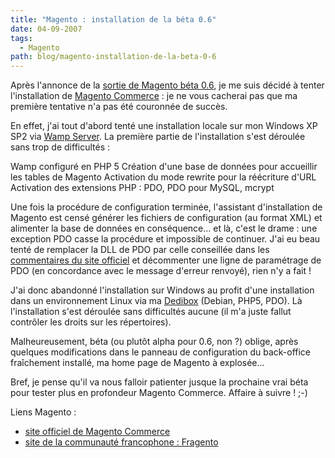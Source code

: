 ```yaml
---
title: "Magento : installation de la béta 0.6"
date: 04-09-2007
tags:
  - Magento
path: blog/magento-installation-de-la-beta-0-6
---
```

Après l'annonce de la [sortie de Magento béta 0.6](https://arnaudligny.fr/blog/magento-une-premiere-beta-telechargeable/), je me suis décidé à tenter l'installation de [Magento Commerce](http://www.magentocommerce.com/) : je ne vous cacherai pas que ma première tentative n'a pas été couronnée de succès.
<!-- excerpt -->
En effet, j'ai tout d'abord tenté une installation locale sur mon Windows XP SP2 via [Wamp Server](http://www.wampserver.com/). La première partie de l'installation s'est déroulée sans trop de difficultés :

Wamp configuré en PHP 5 Création d'une base de données pour accueillir les tables de Magento Activation du mode rewrite pour la réécriture d'URL Activation des extensions PHP : PDO, PDO pour MySQL, mcrypt

Une fois la procédure de configuration terminée, l'assistant d'installation de Magento est censé générer les fichiers de configuration (au format XML) et alimenter la base de données en conséquence... et là, c'est le drame : une exception PDO casse la procédure et impossible de continuer.
J'ai eu beau tenté de remplacer la DLL de PDO par celle conseillée dans les [commentaires du site officiel](http://www.magentocommerce.com/knowledge-base/entry/magento-installation-guide#comments) et décommenter une ligne de paramétrage de PDO (en concordance avec le message d'erreur renvoyé), rien n'y a fait !

J'ai donc abandonné l'installation sur Windows au profit d'une installation dans un environnement Linux via ma [Dedibox](http://www.dedibox.fr/) (Debian, PHP5, PDO). Là l'installation s'est déroulée sans difficultés aucune (il m'a juste fallut contrôler les droits sur les répertoires).

Malheureusement, béta (ou plutôt alpha pour 0.6, non ?) oblige, après quelques modifications dans le panneau de configuration du back-office fraîchement installé, ma home page de Magento à explosée...

Bref, je pense qu'il  va nous falloir patienter jusque la prochaine vrai béta pour tester plus en profondeur Magento Commerce. Affaire à suivre ! ;-)

Liens Magento :

* [site officiel de Magento Commerce](http://www.magentocommerce.com/)
* [site de la communauté francophone : Fragento](http://www.fragento.org/)
